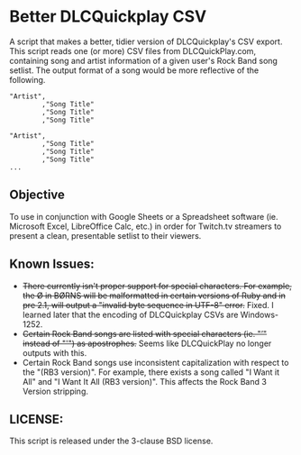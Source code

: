 # Better DLCQuickplay CSV
A script that makes a better, tidier version of DLCQuickplay's CSV export. This script reads one
(or more) CSV files from DLCQuickPlay.com, containing song and artist information of a given user's
Rock Band song setlist. The output format of a song would be more reflective of the following.

```
"Artist",
        ,"Song Title"
        ,"Song Title"
        ,"Song Title"

"Artist",
        ,"Song Title"
        ,"Song Title"
        ,"Song Title"
...

```

## Objective

To use in conjunction with Google Sheets or a Spreadsheet software (ie. Microsoft Excel,
LibreOffice Calc, etc.) in order for Twitch.tv streamers to present a clean, presentable setlist to
their viewers.

## Known Issues:

- ~~There currently isn't proper support for special characters. For example, the Ø in BØRNS will be
malformatted in certain versions of Ruby and in pre 2.1, will output a "invalid byte sequence in
UTF-8" error.~~ Fixed. I learned later that the encoding of DLCQuickplay CSVs are Windows-1252.
- ~~Certain Rock Band songs are listed with special characters (ie. "’" instead of "'") as
apostrophes.~~ Seems like DLCQuickPlay no longer outputs with this.
- Certain Rock Band songs use inconsistent capitalization with respect to the "(RB3 version)". For
example, there exists a song called "I Want it All" and "I Want It All (RB3 version)". This affects
the Rock Band 3 Version stripping.

## LICENSE:

This script is released under the 3-clause BSD license.
